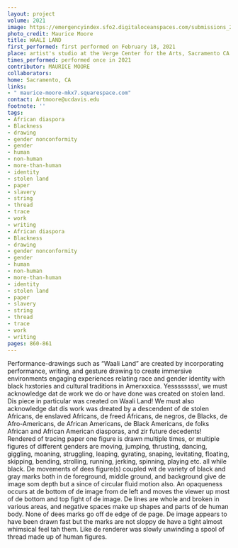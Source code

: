 ```yaml
---
layout: project
volume: 2021
image: https://emergencyindex.sfo2.digitaloceanspaces.com/submissions_2021/images_named/1663330134609__Waali_Land--Maurice_Moore.jpg
photo_credit: Maurice Moore
title: WAALI LAND
first_performed: first performed on February 18, 2021
place: artist's studio at the Verge Center for the Arts, Sacramento CA
times_performed: performed once in 2021
contributor: MAURICE MOORE
collaborators:
home: Sacramento, CA
links:
- " maurice-moore-mkx7.squarespace.com"
contact: Artmoore@ucdavis.edu
footnote: ''
tags:
- African diaspora
- Blackness
- drawing
- gender nonconformity
- gender
- human
- non-human
- more-than-human
- identity
- stolen land
- paper
- slavery
- string
- thread
- trace
- work
- writing
- African diaspora
- Blackness
- drawing
- gender nonconformity
- gender
- human
- non-human
- more-than-human
- identity
- stolen land
- paper
- slavery
- string
- thread
- trace
- work
- writing
pages: 860-861
---
```


Performance-drawings such as “Waali Land” are created by incorporating performance, writing, and gesture drawing to create immersive environments engaging experiences relating race and gender identity with black hxstories and cultural traditions in Amerxxxica. Yessssssss!, we must acknowledge dat de work we do or have done was created on stolen land. Dis piece in particular was created on Waali Land! We must also acknowledge dat dis work was dreated by a descendent of de stolen Africans, de enslaved Africans, de freed Africans, de negros, de Blacks, de Afro-Americans, de African Americans, de Black Americans, de folks African and African American diasporas, and zir future decedents! Rendered of tracing paper one figure is drawn multiple times, or multiple figures of different genders are moving, jumping, thrusting, dancing, giggling, moaning, struggling, leaping, gyrating, snaping, levitating, floating, skipping, bending, strolling, running, jerking, spinning, playing etc. all while black. De movements of dees figure(s) coupled wit de variety of black and gray marks both in de foreground, middle ground, and background give de image som depth but a since of circular fluid motion also. An opaqueness occurs at de bottom of de image from de left and moves the viewer up most of de bottom and top fight of de image. De lines are whole and broken in various areas, and negative spaces make up shapes and parts of de human body. None of dees marks go off de edge of de page. De image appears to have been drawn fast but the marks are not sloppy de have a tight almost whimsical feel tah them. Like de renderer was slowly unwinding a spool of thread made up of human figures. 